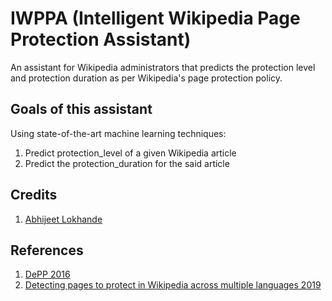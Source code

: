 # IWPPA (Intelligent Wikipedia Page Protection Assistant)
An assistant for Wikipedia administrators that predicts the protection level and protection duration as per Wikipedia's page protection policy.

## Goals of this assistant

Using state-of-the-art machine learning techniques:
1. Predict protection_level of a given Wikipedia article
2. Predict the protection_duration for the said article 

## Credits 
1. [Abhijeet Lokhande](https://gitlab.com/abhijeetlokhande1996)

## References
1. [DePP 2016](https://dl.acm.org/doi/10.1145/2983323.2983914)
2. [Detecting pages to protect in Wikipedia across multiple languages 2019](https://link.springer.com/article/10.1007/s13278-019-0555-0)
